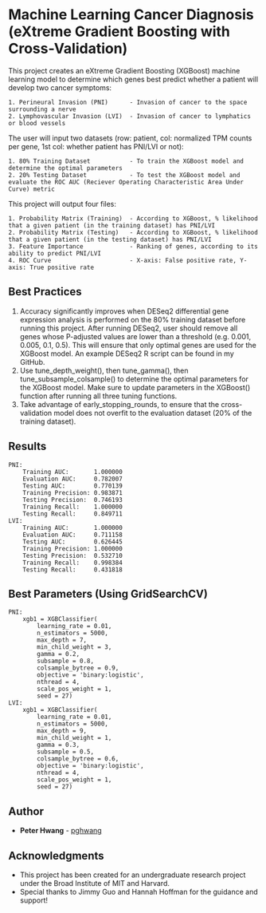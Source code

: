 # Machine Learning Cancer Diagnosis (eXtreme Gradient Boosting with Cross-Validation)
This project creates an eXtreme Gradient Boosting (XGBoost) machine learning model to determine which genes best predict whether a patient will develop two cancer symptoms: 

    1. Perineural Invasion (PNI)      - Invasion of cancer to the space surrounding a nerve
    2. Lymphovascular Invasion (LVI)  - Invasion of cancer to lymphatics or blood vessels

The user will input two datasets 
(row: patient, col: normalized TPM counts per gene, 1st col: whether patient has PNI/LVI or not):

    1. 80% Training Dataset           - To train the XGBoost model and determine the optimal parameters
    2. 20% Testing Dataset            - To test the XGBoost model and evaluate the ROC AUC (Reciever Operating Characteristic Area Under Curve) metric

This project will output four files:

    1. Probability Matrix (Training)  - According to XGBoost, % likelihood that a given patient (in the training dataset) has PNI/LVI
    2. Probability Matrix (Testing)   - According to XGBoost, % likelihood that a given patient (in the testing dataset) has PNI/LVI
    3. Feature Importance             - Ranking of genes, according to its ability to predict PNI/LVI
    4. ROC Curve                      - X-axis: False positive rate, Y-axis: True positive rate

## Best Practices

1. Accuracy significantly improves when DESeq2 differential gene expression analysis is performed on the 80% training dataset before running this project. After running DESeq2, user should remove all genes whose P-adjusted values are lower than a threshold (e.g. 0.001, 0.005, 0.1, 0.5). This will ensure that only optimal genes are used for the XGBoost model. An example DESeq2 R script can be found in my GitHub.
2. Use tune_depth_weight(), then tune_gamma(), then tune_subsample_colsample() to determine the optimal parameters for the XGBoost model. Make sure to update parameters in the XGBoost() function after running all three tuning functions.
3. Take advantage of early_stopping_rounds, to ensure that the cross-validation model does not overfit to the evaluation dataset (20% of the training dataset).

## Results

    PNI:
        Training AUC:       1.000000
        Evaluation AUC:     0.782007
        Testing AUC:        0.770139
        Training Precision: 0.983871
        Testing Precision:  0.746193
        Training Recall:    1.000000
        Testing Recall:     0.849711
    LVI:
        Training AUC:       1.000000
        Evaluation AUC:     0.711158
        Testing AUC:        0.626445
        Training Precision: 1.000000
        Testing Precision:  0.532710
        Training Recall:    0.998384
        Testing Recall:     0.431818

## Best Parameters (Using GridSearchCV)

    PNI:
        xgb1 = XGBClassifier(
            learning_rate = 0.01,
            n_estimators = 5000,
            max_depth = 7,
            min_child_weight = 3,
            gamma = 0.2,
            subsample = 0.8,
            colsample_bytree = 0.9,
            objective = 'binary:logistic',
            nthread = 4,
            scale_pos_weight = 1,
            seed = 27)
    LVI:
        xgb1 = XGBClassifier(
            learning_rate = 0.01,
            n_estimators = 5000,
            max_depth = 9,
            min_child_weight = 1,
            gamma = 0.3,
            subsample = 0.5,
            colsample_bytree = 0.6,
            objective = 'binary:logistic',
            nthread = 4,
            scale_pos_weight = 1,
            seed = 27)

## Author

* **Peter Hwang** - [pghwang](https://github.com/pghwang)

## Acknowledgments

* This project has been created for an undergraduate research project under the Broad Institute of MIT and Harvard.
* Special thanks to Jimmy Guo and Hannah Hoffman for the guidance and support!
